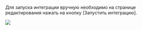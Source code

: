 Для запуска интеграции вручную необходимо на странице редактирования нажать на кнопку [Запустить интеграцию].

![](https://samarasoft.com/wp-content/uploads/2017/11/1Cstartint.png)